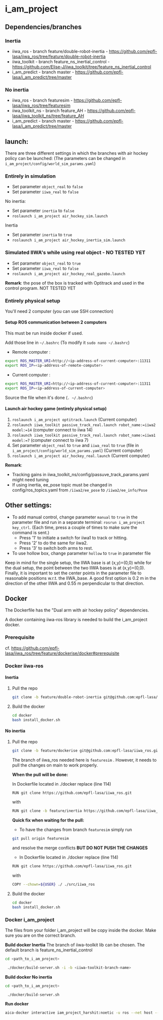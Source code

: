 
# i_am_project
## Dependencies/branches


### Inertia
* iiwa_ros - branch feature/double-robot-inertia - https://github.com/epfl-lasa/iiwa_ros/tree/feature/double-robot-inertia
* iiwa_toolkit - branch feature_ns_inertial_control - https://github.com/Elise-J/iiwa_toolkit/tree/feature_ns_inertial_control
* i_am_predict - branch master - https://github.com/epfl-lasa/i_am_predict/tree/master


### No inertia
* iiwa_ros - branch featuresim - https://github.com/epfl-lasa/iiwa_ros/tree/featuresim 
* iiwa_toolkit_ns - branch feature_AH - https://github.com/epfl-lasa/iiwa_toolkit_ns/tree/feature_AH 
* i_am_predict - branch master - https://github.com/epfl-lasa/i_am_predict/tree/master


<!-- |   | Single arm only hitting DS | Single arm with air hockey policy | Dual arm with air hockey policy |
| ------|-----|-----|-----|
| iiwa_ros | master | featuresim | featuresim |
| iiwa_toolkit	| master | - |-|
| iiwa_toolkit_ns	| - | feature_AH |feature_AH|
| i_am_project	| master | feature_real-sim_single |feature_real|
| i_am_predict	| - | - |master| -->

## launch: 
There are three different settings in which the branches with air hockey policy can be launched:
(The parameters can be changed in `i_am_project/config/world_sim_params.yaml`)
### Entirely in simulation 
* Set parameter `object_real` to `false`
* Set parameter `iiwa_real` to `false`

No inertia:
* Set parameter `inertia` to `false`
* `roslaunch i_am_project air_hockey_sim.launch`

Inertia
* Set parameter `inertia` to `true`
* `roslaunch i_am_project air_hockey_inertia_sim.launch`

### Simulated IIWA's while using real object - NO TESTED YET
* Set parameter `object_real` to `true`
* Set parameter `iiwa_real` to `false`
* `roslaunch i_am_project air_hockey_real_gazebo.launch`

**Remark**: the pose of the box is tracked with Optitrack and used in the control program. NOT TESTED YET

### Entirely physical setup
You'll need 2 computer (you can use SSH connection)

#### Setup ROS communication between 2 computers
This must be run inside docker if used.

Add those line in `~/.bashrc` (To modify it `sudo nano ~/.bashrc`)
* Remote computer : 
``` bash 
export ROS_MASTER_URI=http://<ip-address-of-current-computer>:11311
export ROS_IP=<ip-address-of-remote-computer>  
```
* Current computer : 

``` bash 
export ROS_MASTER_URI=http://<ip-address-of-current-computer>:11311
export ROS_IP=<ip-address-of-current-computer>
```
Source the file when it's done (`. ~/.bashrc`)

#### Launch air hockey game (entirely physical setup)
1. `roslaunch i_am_project optitrack.launch` (Current computer)
2. `roslaunch iiwa_toolkit passive_track_real.launch robot_name:=iiwa2 model:=14` (computer connect to iiwa 14)
3. `roslaunch iiwa_toolkit passive_track_real.launch robot_name:=iiwa1 model:=7` (computer connect to iiwa 7)
4. Set parameter `object_real` to `true` and `iiwa_real` to `true` (file in `i_am_project/config/world_sim_params.yaml`) (Current computer)
5. `roslaunch i_am_project air_hockey_real.launch` (Current computer)


**Remark**:
* Tracking gains in iiwa_toolkit_ns/config/passuve_track_params.yaml might need tuning 
* If using inertia, ee_pose topic must be changed in config/ros_topics.yaml from `/iiwa2/ee_pose` to `/iiwa2/ee_info/Pose`


## Other settings:

* To add manual control, change parameter `manual` to `true` in the parameter file and run in a separate terminal: `rosrun i_am_project key_ctrl`. 
(Each time, press a couple of times to make sure the command is sent.)
	* Press '1' to initiate a switch for iiwa1 to track or hitting.
	* Press '2' to do the same for iiwa2.
	* Press '3' to switch both arms to rest. 
* To use hollow box, change parameter `hollow` to `true` in parameter file

Keep in mind for the single setup, the IIWA base is at (x,y)=(0,0) while for the dual setup, the point between the two IIWA bases is at (x,y)=(0,0).
Finally, it is important to set the center points in the parameter file to reasonable positions w.r.t. the IIWA_base. A good first option is 0.2 m in the direction of the other IIWA and 0.55 m perpendicular to that direction.



## Docker
The Dockerfile has the "Dual arm with air hockey policy" dependencies.

A docker containing iiwa-ros library is needed to build the i_am_project docker.

### Prerequisite

cf. https://github.com/epfl-lasa/iiwa_ros/tree/feature/dockerise/docker#prerequisite

### Docker iiwa-ros
#### Inertia
1. Pull the repo 
    ```bash
    git clone -b feature/double-robot-inertia git@github.com:epfl-lasa/iiwa_ros.git
    ```
    
2. Build the docker
    ``` bash
    cd docker
    bash install_docker.sh
    ```

#### No inertia
1. Pull the repo 
    ```bash
    git clone -b feature/dockerise git@github.com:epfl-lasa/iiwa_ros.git
    ```
    The branch of iiwa_ros needed here is `featuresim` . However, it needs to pull the changes on main to work properly.

    **When the pull will be done:**

    In Dockerfile located in ./docker replace (line 114)
    ```bash
    RUN git clone https://github.com/epfl-lasa/iiwa_ros.git
    ```
    with 
    ``` bash
    RUN git clone -b feature/inertia https://github.com/epfl-lasa/iiwa_ros.git
    ```

    **Quick fix when waiting for the pull:**

    * To have the changes from branch `featuresim` simply run
    ``` bash
    git pull origin featuresim
    ```
    and resolve the merge conflicts **BUT DO NOT PUSH THE CHANGES** 

    * In Dockerfile located in ./docker replace (line 114)
    ```bash
    RUN git clone https://github.com/epfl-lasa/iiwa_ros.git
    ```
    with 
    ``` bash
    COPY --chown=${USER} ./ ./src/iiwa_ros
    ```

2. Build the docker
    ``` bash
    cd docker
    bash install_docker.sh
    ```

### Docker i_am_project
The files from your folder i_am_project will be copy inside the docker. Make sure you are on the correct branch.

**Build docker Inertia**
The branch of iiwa-toolkit lib can be chosen. The default branch is feature_ns_inertial_control

```bash
cd <path_to_i_am_project>

 ./docker/build-server.sh -i -b <iiwa-toolkit-branch-name>
```

**Build docker No inertia**

```bash
cd <path_to_i_am_project>

 ./docker/build-server.sh 
```

**Run docker**

``` bash 
aica-docker interactive iam_project_harshit:noetic -u ros --net host --no-hostname -v /path_to_project/i_am_project:/home/ros/ros_ws/src/i_am_project --privileged
```